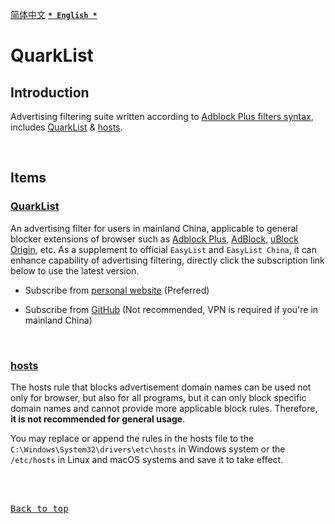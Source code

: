 [<kbd>简体中文</kbd>](https://github.com/francis-zhao/quarklist#readme "读我") [<kbd>**`* English *`**</kbd>](https://github.com/francis-zhao/quarklist/blob/master/README.en.md "Readme")

# QuarkList

## Introduction

Advertising filtering suite written according to [Adblock Plus filters syntax](https://help.eyeo.com/adblockplus/how-to-write-filters "How to write filters"), includes [QuarkList](#quarklist-1) & [hosts](#hosts).

<br>

## Items

### [QuarkList](https://github.com/francis-zhao/quarklist/blob/master/dist/quarklist.txt)

An advertising filter for users in mainland China, applicable to general blocker extensions of browser such as [Adblock Plus](https://adblockplus.org/ "Adblock Plus"), [AdBlock](https://getadblock.com/ "AdBlock"), [uBlock Origin](https://github.com/gorhill/uBlock "uBlock Origin"), etc. As a supplement to official `EasyList` and `EasyList China`, it can enhance capability of advertising filtering, directly click the subscription link below to use the latest version.

- Subscribe from [personal website](https://subscribe.adblockplus.org?location=https%3A%2F%2Fn2o.io%2Fprojects%2Fquarklist%2Fdist%2Fquarklist.txt&title=QuarkList) (Preferred)

- Subscribe from [GitHub](https://subscribe.adblockplus.org?location=https%3A%2F%2Fraw.githubusercontent.com%2Ffrancis-zhao%2Fquarklist%2Fmaster%2Fdist%2Fquarklist.txt&title=QuarkList) (Not recommended, VPN is required if you're in mainland China)

<br>

### [hosts](https://github.com/francis-zhao/quarklist/blob/master/dist/hosts)

The hosts rule that blocks advertisement domain names can be used not only for browser, but also for all programs, but it can only block specific domain names and cannot provide more applicable block rules. Therefore, **it is not recommended for general usage**.

You may replace or append the rules in the hosts file to the `C:\Windows\System32\drivers\etc\hosts` in Windows system or the `/etc/hosts` in Linux and macOS systems and save it to take effect.

<br>
<br>

[<kbd>Back to top</kbd>](# "Back to top")
